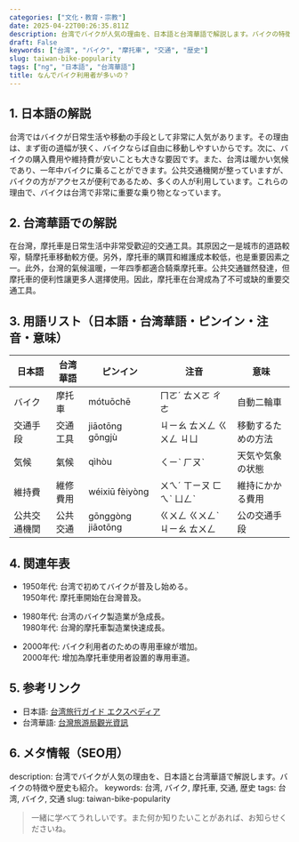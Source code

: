 ```yaml
---
categories: ["文化・教育・宗教"]
date: 2025-04-22T00:26:35.811Z
description: 台湾でバイクが人気の理由を、日本語と台湾華語で解説します。バイクの特徴や歴史も紹介。
draft: False
keywords: ["台湾", "バイク", "摩托車", "交通", "歴史"]
slug: taiwan-bike-popularity
tags: ["ng", "日本語", "台湾華語"]
title: なんでバイク利用者が多いの？
---
```




## 1. 日本語の解説  
台湾ではバイクが日常生活や移動の手段として非常に人気があります。その理由は、まず街の道幅が狭く、バイクならば自由に移動しやすいからです。次に、バイクの購入費用や維持費が安いことも大きな要因です。また、台湾は暖かい気候であり、一年中バイクに乗ることができます。公共交通機関が整っていますが、バイクの方がアクセスが便利であるため、多くの人が利用しています。これらの理由で、バイクは台湾で非常に重要な乗り物となっています。

## 2. 台湾華語での解説  
在台灣，摩托車是日常生活中非常受歡迎的交通工具。其原因之一是城市的道路較窄，騎摩托車移動較方便。另外，摩托車的購買和維護成本較低，也是重要因素之一。此外，台灣的氣候溫暖，一年四季都適合騎乘摩托車。公共交通雖然發達，但摩托車的便利性讓更多人選擇使用。因此，摩托車在台灣成為了不可或缺的重要交通工具。

## 3. 用語リスト（日本語・台湾華語・ピンイン・注音・意味）  
| 日本語      | 台湾華語    | ピンイン           | 注音        | 意味                     |
|-------------|--------|---------------|-----------|------------------------|
| バイク      | 摩托車  | mótuōchē      | ㄇㄛˊ ㄊㄨㄛ ㄔㄜ | 自動二輪車             |
| 交通手段    | 交通工具 | jiāotōng gōngjù | ㄐㄧㄠ ㄊㄨㄥ ㄍㄨㄥ ㄐㄩ | 移動するための方法 |
| 気候        | 氣候    | qìhòu          | ㄑㄧˋ ㄏㄡˋ| 天気や気象の状態        |
| 維持費      | 維修費用| wéixiū fèiyòng | ㄨㄟˊ ㄒㄧㄡ ㄈㄟˋ ㄩㄥˋ | 維持にかかる費用    |
| 公共交通機関 | 公共交通 | gōnggòng jiāotōng | ㄍㄨㄥ ㄍㄨㄥˋ ㄐㄧㄠ ㄊㄨㄥ | 公の交通手段        |

## 4. 関連年表  
- 1950年代: 台湾で初めてバイクが普及し始める。  
  1950年代: 摩托車開始在台灣普及。

- 1980年代: 台湾のバイク製造業が急成長。  
  1980年代: 台灣的摩托車製造業快速成長。

- 2000年代: バイク利用者のための専用車線が増加。  
  2000年代: 增加為摩托車使用者設置的專用車道。

## 5. 参考リンク  
- 日本語: [台湾旅行ガイド エクスペディア](https://www.expedia.co.jp/Taipei.dx553248635976005341)
- 台湾華語: [台灣旅游局觀光資訊](https://www.taiwan.net.tw/)

## 6. メタ情報（SEO用）  
description: 台湾でバイクが人気の理由を、日本語と台湾華語で解説します。バイクの特徴や歴史も紹介。
keywords: 台湾, バイク, 摩托車, 交通, 歴史
tags: 台湾, バイク, 交通
slug: taiwan-bike-popularity

> 一緒に学べてうれしいです。また何か知りたいことがあれば、お知らせくださいね。